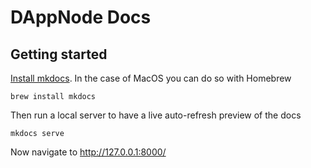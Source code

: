 # DAppNode Docs

## Getting started

[Install mkdocs](https://www.mkdocs.org/#installation). In the case of MacOS you can do so with Homebrew

```
brew install mkdocs
```

Then run a local server to have a live auto-refresh preview of the docs

```
mkdocs serve
```

Now navigate to http://127.0.0.1:8000/
